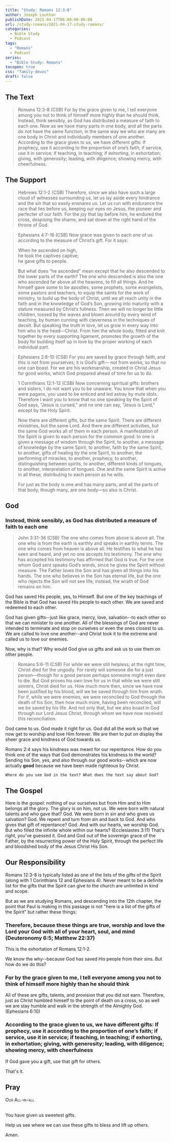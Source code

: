 ```yaml
---
title: "Study: Romans 12:3-8"
author: Joseph Louthan
publishDate: 2021-04-17T06:00:00-06:00
url: /study-romans/2021-04-17-study-romans/
categories:
  - Bible Study
  - Podcast
tags:
  - "Romans"
  - Podcast
series:
  - "Bible Study: Romans"
tocopen: true
css: "family-devos"
draft: false
---
```

## The Text

>Romans 12:3-8 (CSB) For by the grace given to me, I tell everyone among you not to think of himself more highly than he should think. Instead, think sensibly, as God has distributed a measure of faith to each one. Now as we have many parts in one body, and all the parts do not have the same function, in the same way we who are many are one body in Christ and individually members of one another. According to the grace given to us, we have different gifts: If prophecy, use it according to the proportion of one’s faith; if service, use it in service; if teaching, in teaching; if exhorting, in exhortation; giving, with generosity; leading, with diligence; showing mercy, with cheerfulness.

## The Support

>Hebrews 12:1-2 (CSB) Therefore, since we also have such a large cloud of witnesses surrounding us, let us lay aside every hindrance and the sin that so easily ensnares us. Let us run with endurance the race that lies before us, keeping our eyes on Jesus, the pioneer and perfecter of our faith. For the joy that lay before him, he endured the cross, despising the shame, and sat down at the right hand of the throne of God.

>Ephesians 4:7-16 (CSB) Now grace was given to each one of us according to the measure of Christ’s gift. For it says:  
>
>When he ascended on high,  
>he took the captives captive;  
>he gave gifts to people.
>
>But what does “he ascended” mean except that he also descended to the lower parts of the earth? The one who descended is also the one who ascended far above all the heavens, to fill all things. And he himself gave some to be apostles, some prophets, some evangelists, some pastors and teachers, to equip the saints for the work of ministry, to build up the body of Christ, until we all reach unity in the faith and in the knowledge of God’s Son, growing into maturity with a stature measured by Christ’s fullness. Then we will no longer be little children, tossed by the waves and blown around by every wind of teaching, by human cunning with cleverness in the techniques of deceit. But speaking the truth in love, let us grow in every way into him who is the head—Christ. From him the whole body, fitted and knit together by every supporting ligament, promotes the growth of the body for building itself up in love by the proper working of each individual part.

>Ephesians 2:8-10 (CSB) For you are saved by grace through faith, and this is not from yourselves; it is God’s gift— not from works, so that no one can boast. For we are his workmanship, created in Christ Jesus for good works, which God prepared ahead of time for us to do.

>1 Corinthians 12:1-12 (CSB) Now concerning spiritual gifts: brothers and sisters, I do not want you to be unaware. You know that when you were pagans, you used to be enticed and led astray by mute idols. Therefore I want you to know that no one speaking by the Spirit of God says, “Jesus is cursed,” and no one can say, “Jesus is Lord,” except by the Holy Spirit.
>
>Now there are different gifts, but the same Spirit. There are different ministries, but the same Lord. And there are different activities, but the same God works all of them in each person. A manifestation of the Spirit is given to each person for the common good: to one is given a message of wisdom through the Spirit, to another, a message of knowledge by the same Spirit, to another, faith by the same Spirit, to another, gifts of healing by the one Spirit, to another, the performing of miracles, to another, prophecy, to another, distinguishing between spirits, to another, different kinds of tongues, to another, interpretation of tongues. One and the same Spirit is active in all these, distributing to each person as he wills.
>
>For just as the body is one and has many parts, and all the parts of that body, though many, are one body—so also is Christ.

## God

### Instead, think sensibly, as God has distributed a measure of faith to each one

>John 3:31-36 (CSB) The one who comes from above is above all. The one who is from the earth is earthly and speaks in earthly terms. The one who comes from heaven is above all. He testifies to what he has seen and heard, and yet no one accepts his testimony. The one who has accepted his testimony has affirmed that God is true. For the one whom God sent speaks God’s words, since he gives the Spirit without measure. The Father loves the Son and has given all things into his hands. The one who believes in the Son has eternal life, but the one who rejects the Son will not see life; instead, the wrath of God remains on him.

God has saved His people, yes, to Himself. But one of the key teachings of the Bible is that God has saved His people to each other. We are saved and redeemed to each other.

God has given gifts--just like grace, mercy, love, salvation--to each other so that we can minister to one another. All of the blessings of God are never intended to terminate and stop on ourselves or even the ones closest to us. We are called to love one another--and Christ took it to the extreme and called us to love our enemies.

Now, why is that? Why would God give us gifts and ask us to use them on other people.

>Romans 5:6-11 (CSB) For while we were still helpless, at the right time, Christ died for the ungodly. For rarely will someone die for a just person—though for a good person perhaps someone might even dare to die. But God proves his own love for us in that while we were still sinners, Christ died for us. How much more then, since we have now been justified by his blood, will we be saved through him from wrath. For if, while we were enemies, we were reconciled to God through the death of his Son, then how much more, having been reconciled, will we be saved by his life. And not only that, but we also boast in God through our Lord Jesus Christ, through whom we have now received this reconciliation.

God came to us. God made it right for us. God did all the work so that we now get to worship and love Him forever. We are then to put on display the sheer grace and kindness of God towards us.

Romans 2:4 says his kindness was meant for our repentance. How do you think one of the ways that God demonstrates his kindness to the world? Sending his Son, yes, and also through our good works--which are now actually **good** because we have been made righteous by Christ.

`Where do you see God in the text? What does the text say about God?`

## The Gospel

Here is the gospel: nothing of our ourselves but from Him and to Him belongs all the glory. The glory is on him, not us. We were born with natural talents and who gave that? God. We were born in sin and who gives us salvation? God. We repent and turn from sin and back to God. And who gives that gift of repentance? God. And with our hearts, we worship God. But who filled the infinite whole within our hearts? (Ecclesiastes 3:11) That's right, you've guessed it. God and God out of the sovereign grace of the Father, by the resurrecting power of the Holy Spirit, through the perfect life and bloodshed body of the Jesus Christ His Son.

## Our Responsibility

Romans 12:3-8 is typically listed as one of the lists of the gifts of the Spirit (along with 1 Corinthians 12 and Ephesians 4). Never meant to be a definite list for the gifts that the Spirit can give to the church are unlimited in kind and scope.

But as we are studying Romans, and descending into the 12th chapter, the point that Paul is making in this passage is not "here is a list of the gifts of the Spirit" but rather these things:

### Therefore, because these things are true, worship and love the Lord your God with all of your heart, soul, and mind (Deuteronomy 6:5; Matthew 22:37)

This is the exhortation of Romans 12:1-2.

We know the why--because God has saved His people from their sins. But how do we do this?

### For by the grace given to me, I tell everyone among you not to think of himself more highly than he should think

All of these are gifts, talents, and provision that you did not earn. Therefore, just as Christ humbled himself to the point of death on a cross, so as well we are stay humble and walk in the strength of the Almighty God. (Ephesians 6:10)

### According to the grace given to us, we have different gifts: If prophecy, use it according to the proportion of one’s faith; if service, use it in service; if teaching, in teaching; if exhorting, in exhortation; giving, with generosity; leading, with diligence; showing mercy, with cheerfulness

If God gave you a gift, use that gift for others.

That's it.

## Pray

<div style="font-variant: small-caps;">
Our All-in-all
</div>
&nbsp;

You have given us sweetest gifts.

Help us see where we can use these gifts to bless and lift up others.

Amen.